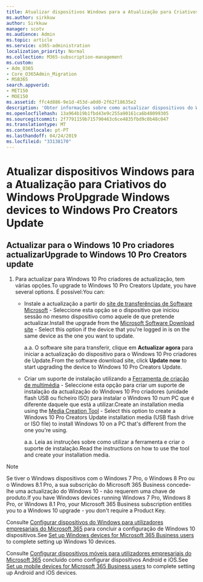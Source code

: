```yaml
---
title: Atualizar dispositivos Windows para a Atualização para Criativos do Windows Pro
ms.author: sirkkuw
author: Sirkkuw
manager: scotv
ms.audience: Admin
ms.topic: article
ms.service: o365-administration
localization_priority: Normal
ms.collection: M365-subscription-management
ms.custom:
- Adm_O365
- Core_O365Admin_Migration
- MSB365
search.appverid:
- MET150
- MOE150
ms.assetid: ffc4d886-9e1d-453d-a0d0-2f62f18635e2
description: 'Obter informações sobre como actualizar dispositivos do Windows para actualização do Windows 10 Pro criadores. '
ms.openlocfilehash: 13a964b19b1fbd43e9c255a90161ca6b48099305
ms.sourcegitcommit: 2f7791159b715790463c6ce4835fbd9c0b48c047
ms.translationtype: MT
ms.contentlocale: pt-PT
ms.lasthandoff: 04/24/2019
ms.locfileid: "33138170"
---
```

# <a name="upgrade-windows-devices-to-windows-pro-creators-update"></a><span data-ttu-id="c57d7-103">Atualizar dispositivos Windows para a Atualização para Criativos do Windows Pro</span><span class="sxs-lookup"><span data-stu-id="c57d7-103">Upgrade Windows devices to Windows Pro Creators Update</span></span>

## <a name="upgrade-to-windows-10-pro-creators-update"></a><span data-ttu-id="c57d7-104">Actualizar para o Windows 10 Pro criadores actualizar</span><span class="sxs-lookup"><span data-stu-id="c57d7-104">Upgrade to Windows 10 Pro Creators update</span></span>
  
1. <span data-ttu-id="c57d7-105">Para actualizar para Windows 10 Pro criadores de actualização, tem várias opções.</span><span class="sxs-lookup"><span data-stu-id="c57d7-105">To upgrade to Windows 10 Pro Creators Update, you have several options.</span></span> <span data-ttu-id="c57d7-106">É possível:</span><span class="sxs-lookup"><span data-stu-id="c57d7-106">You can:</span></span>
    
    - <span data-ttu-id="c57d7-107">Instale a actualização a partir do [site de transferências de Software Microsoft](https://go.microsoft.com/fwlink/?LinkID=836951 ) - Seleccione esta opção se o dispositivo que iniciou sessão no mesmo dispositivo como aquele de que pretende actualizar.</span><span class="sxs-lookup"><span data-stu-id="c57d7-107">Install the upgrade from the [Microsoft Software Download site](https://go.microsoft.com/fwlink/?LinkID=836951 ) - Select this option if the device that you're logged in is on the same device as the one you want to update.</span></span>
    
      <span data-ttu-id="c57d7-108">a.</span><span class="sxs-lookup"><span data-stu-id="c57d7-108">a.</span></span> <span data-ttu-id="c57d7-109">O software site para transferir, clique em **Actualizar agora** para iniciar a actualização do dispositivo para o Windows 10 Pro criadores de Update.</span><span class="sxs-lookup"><span data-stu-id="c57d7-109">From the software download site, click **Update now** to start upgrading the device to Windows 10 Pro Creators Update.</span></span> 
    
     - <span data-ttu-id="c57d7-110">Criar um suporte de instalação utilizando a [Ferramenta de criação de multimédia](https://go.microsoft.com/fwlink/?LinkID=836960) - Seleccione esta opção para criar um suporte de instalação da actualização do Windows 10 Pro criadores (unidade flash USB ou ficheiro ISO) para instalar o Windows 10 num PC que é diferente daquele que está a utilizar.</span><span class="sxs-lookup"><span data-stu-id="c57d7-110">Create an installation media using the [Media Creation Tool](https://go.microsoft.com/fwlink/?LinkID=836960) - Select this option to create a Windows 10 Pro Creators Update installation media (USB flash drive or ISO file) to install Windows 10 on a PC that's different from the one you're using.</span></span>
    
        <span data-ttu-id="c57d7-111">a.</span><span class="sxs-lookup"><span data-stu-id="c57d7-111">a.</span></span> <span data-ttu-id="c57d7-112">Leia as instruções sobre como utilizar a ferramenta e criar o suporte de instalação.</span><span class="sxs-lookup"><span data-stu-id="c57d7-112">Read the instructions on how to use the tool and create your installation media.</span></span> 

> [!Note]
> <span data-ttu-id="c57d7-113">Se tiver o Windows dispositivos com o Windows 7 Pro, o Windows 8 Pro ou o Windows 8.1 Pro, a sua subscrição do Microsoft 365 Business concede-lhe uma actualização do Windows 10 - não requerem uma chave de produto.</span><span class="sxs-lookup"><span data-stu-id="c57d7-113">If you have Windows devices running Windows 7 Pro, Windows 8 Pro, or Windows 8.1 Pro, your Microsoft 365 Business subscription entitles you to a Windows 10 upgrade - you don't require a Product Key.</span></span>
    
<span data-ttu-id="c57d7-114">Consulte [Configurar dispositivos do Windows para utilizadores empresariais do Microsoft 365](set-up-windows-devices.md) para concluir a configuração de Windows 10 dispositivos.</span><span class="sxs-lookup"><span data-stu-id="c57d7-114">See [Set up Windows devices for Microsoft 365 Business users](set-up-windows-devices.md) to complete setting up Windows 10 devices.</span></span> 
  
<span data-ttu-id="c57d7-115">Consulte [Configurar dispositivos móveis para utilizadores empresariais do Microsoft 365](set-up-mobile-devices.md) concluído como configurar dispositivos Android e iOS.</span><span class="sxs-lookup"><span data-stu-id="c57d7-115">See [Set up mobile devices for Microsoft 365 Business users](set-up-mobile-devices.md) to complete setting up Android and iOS devices.</span></span> 
  
